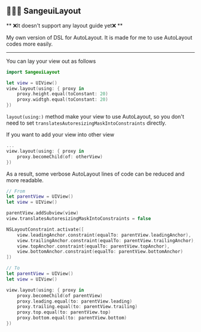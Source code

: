 
## 👨🏽‍💻 SangeuiLayout

** ❌It doesn't support any layout guide yet❌ **

My own version of DSL for AutoLayout.
It is made for me to use AutoLayout codes more easily.

---

You can lay your view out as follows
```swift
import SangeuiLayout

let view = UIView()
view.layout(using: { proxy in
    proxy.height.equal(toConstant: 20)
    proxy.widtgh.equal(toConstant: 20)
})
```

`layout(using:)` method make your view to use AutoLayout, so you don't need to set `translatesAutoresizingMaskIntoConstraints` directly. 

If you want to add your view into other view
```swift
...
view.layout(using: { proxy in 
    proxy.becomeChild(of: otherView)
})
```

As a result, some verbose AutoLayout lines of code can be reduced and more readable.
```swift
// From
let parentView = UIView()
let view = UIView()

parentView.addSubview(view)
view.translatesAutoresizingMaskIntoConstraints = false

NSLayoutConstraint.activate([
    view.leadingAnchor.constraint(equalTo: parentView.leadingAnchor),
    view.trailingAnchor.constraint(equalTo: parentView.trailingAnchor),
    view.topAnchor.constraint(equalTo: parentView.topAnchor),
    view.bottomAnchor.constraint(equalTo: parentView.bottomAnchor)
])

// To
let parentView = UIView()
let view = UIView()

view.layout(using: { proxy in 
    proxy.becomeChild(of parentView)
    proxy.leading.equal(to: parentView.leading)
    proxy.trailing.equal(to: parentView.trailing)
    proxy.top.equal(to: parentView.top)
    proxy.bottom.equal(to: parentView.bottom)
})

```
